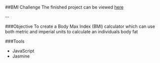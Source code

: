 ##BMI Challenge
The finished project can be viewed [here](http://callea2.github.io/)

--

###Objective
To create a Body Max Index (BMI) calculator which can use both metric and imperial units to calculate an individuals body fat

###Tools
- JavaScript
- Jasmine
